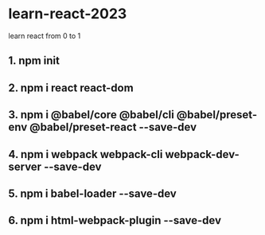 # learn-react-2023

learn react from 0 to 1

## 1. npm init

## 2. npm i react react-dom

## 3. npm i @babel/core @babel/cli @babel/preset-env @babel/preset-react --save-dev

## 4. npm i webpack webpack-cli webpack-dev-server --save-dev

## 5. npm i babel-loader --save-dev

## 6. npm i html-webpack-plugin --save-dev
